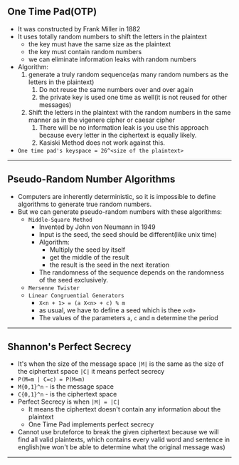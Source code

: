 ## One Time Pad(OTP)
- It was constructed by Frank Miller in 1882
- It uses totally random numbers to shift the letters in the plaintext
  - the key must have the same size as the plaintext
  - the key must contain random numbers
  - we can eliminate information leaks with random numbers
- Algorithm:
  1. generate a truly random sequence(as many random numbers as the letters in the plaintext)
     1. Do not reuse the same numbers over and over again
     2. the private key is used one time as well(it is not reused for other messages)
  2. Shift the letters in the plaintext with the random numbers in the same manner as in the vigenere cipher or caesar cipher
     1. There will be no information leak is you use this approach because every letter in the ciphertext is equally likely.
     2. Kasiski Method does not work against this.
- `One time pad's keyspace = 26^<size of the plaintext>`
---
     
## Pseudo-Random Number Algorithms
- Computers are inherently deterministic, so it is impossible to define algorithms to generate true random numbers.
- But we can generate pseudo-random numbers with these algorithms:
  - `Middle-Square Method`
    - Invented by John von Neumann in 1949
    - Input is the seed, the seed should be different(like unix time)
    - Algorithm:
      - Multiply the seed by itself
      - get the middle of the result
      - the result is the seed in the next iteration
    - The randomness of the sequence depends on the randomness of the seed exclusively. 
  - `Mersenne Twister`
  - `Linear Congruential Generators`
    - `X<n + 1> = (a X<n> + c) % m`
    - as usual, we have to define a seed which is thee `x<0>`
    - The values of the parameters `a`, `c` and `m` determine the period
---
    
## Shannon's Perfect Secrecy
- It's when the size of the message space `|M|` is the same as the size of the ciphertext space `|C|` it means perfect secrecy
- `P(M=m | C=c) = P(M=m)`
- `M{0,1}^n` - is the message space
- `C{0,1}^n` - is the ciphertext space
- Perfect Secrecy is when `|M| = |C|` 
  - It means the ciphertext doesn't contain any information about the plaintext
  - One Time Pad implements perfect secrecy
- Cannot use bruteforce to break the given ciphertext because we will find all valid plaintexts, which contains every valid word and sentence in english(we won't be able to determine what the original message was)
---